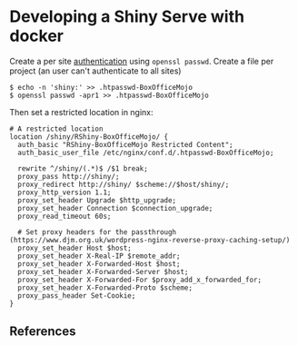
# Developing a Shiny Serve with docker

Create a per site [authentication][authentication-nginx] using `openssl passwd`.
Create a file per project (an user can't authenticate to all sites)

```
$ echo -n 'shiny:' >> .htpasswd-BoxOfficeMojo
$ openssl passwd -apr1 >> .htpasswd-BoxOfficeMojo
```

Then set a restricted location in nginx:

```
# A restricted location
location /shiny/RShiny-BoxOfficeMojo/ {
  auth_basic "RShiny-BoxOfficeMojo Restricted Content";
  auth_basic_user_file /etc/nginx/conf.d/.htpasswd-BoxOfficeMojo;

  rewrite ^/shiny/(.*)$ /$1 break;
  proxy_pass http://shiny/;
  proxy_redirect http://shiny/ $scheme://$host/shiny/;
  proxy_http_version 1.1;
  proxy_set_header Upgrade $http_upgrade;
  proxy_set_header Connection $connection_upgrade;
  proxy_read_timeout 60s;

  # Set proxy headers for the passthrough (https://www.djm.org.uk/wordpress-nginx-reverse-proxy-caching-setup/)
  proxy_set_header Host $host;
  proxy_set_header X-Real-IP $remote_addr;
  proxy_set_header X-Forwarded-Host $host;
  proxy_set_header X-Forwarded-Server $host;
  proxy_set_header X-Forwarded-For $proxy_add_x_forwarded_for;
  proxy_set_header X-Forwarded-Proto $scheme;
  proxy_pass_header Set-Cookie;
}
```

## References

[r-shiny-ec2-bootstrap]: https://github.com/chrisrzhou/RShiny-EC2Bootstrap
[rocker-shiny]: https://github.com/rocker-org/shiny.git
[rstudio-proxy]: https://support.rstudio.com/hc/en-us/articles/200552326-Running-RStudio-Server-with-a-Proxy
[shiny-proxy]: https://support.rstudio.com/hc/en-us/articles/213733868-Running-Shiny-Server-with-a-Proxy
[authentication-nginx]: https://www.digitalocean.com/community/tutorials/how-to-set-up-password-authentication-with-nginx-on-ubuntu-14-04
